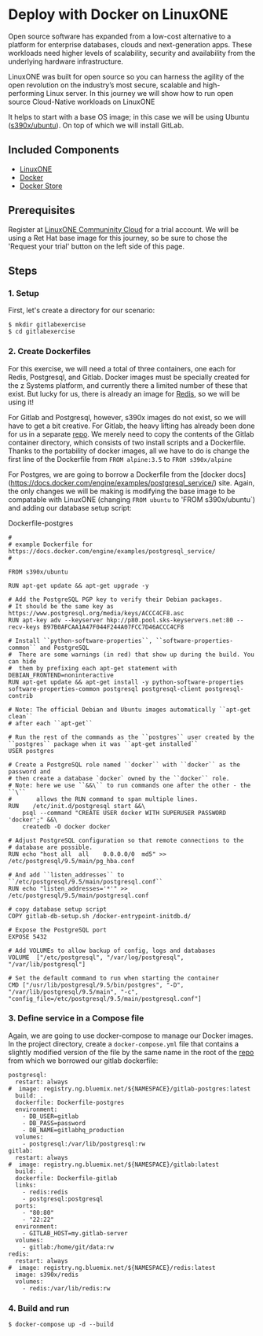 # Deploy with Docker on LinuxONE

Open source software has expanded from a low-cost alternative to a platform for enterprise databases, clouds and next-generation apps. These workloads need higher levels of scalability, security and availability from the underlying hardware infrastructure.

LinuxONE was built for open source so you can harness the agility of the open revolution on the industry’s most secure, scalable and high-performing Linux server. In this journey we will show how to run open source Cloud-Native workloads on LinuxONE

It helps to start with a base OS image; in this case we will be
using Ubuntu ([s390x/ubuntu](https://hub.docker.com/r/s390x/ubuntu/)).  On top
of which we will install GitLab.

## Included Components

- [LinuxONE](https://www-03.ibm.com/systems/linuxone/open-source/index.html)
- [Docker](https://www.docker.com)
- [Docker Store](https://sore.docker.com)

## Prerequisites

Register at [LinuxONE Communinity Cloud](https://developer.ibm.com/linuxone/) for a trial account.
We will be using a Ret Hat base image for this journey, so be sure to chose the
'Request your trial' button on the left side of this page.

## Steps

### 1. Setup

First, let's create a directory for our scenario:

```text
$ mkdir gitlabexercise
$ cd gitlabexercise
```

### 2. Create Dockerfiles

For this exercise, we will need a total of three containers, one each for
Redis, Postgresql, and Gitlab.  Docker images must be specially created for
the z Systems platform, and currently there a limited number of these that
exist.  But lucky for us, there is already an image for
[Redis](https://hub.docker.com/r/s390x/redis/), so we will be using it!

For Gitlab and Postgresql, however, s390x images do not exist, so we will have
to get a bit creative.  For Gitlab, the heavy lifting has already been done
for us in a separate
[repo](https://github.com/IBM/container-service-gitlab-sample).  We merely
need to copy the contents of the Gitlab container directory, which consists of
two install scripts and a Dockerfile.  Thanks to the portability of docker
images, all we have to do is change the first line of the Dockerfile from
`FROM alpine:3.5` to `FROM s390x/alpine`

For Postgres, we are going to borrow a Dockerfile from the [docker docs]
(https://docs.docker.com/engine/examples/postgresql_service/) site.  Again, the
only changes we will be making is modifying the base image to be compatable
with LinuxONE (changing `FROM ubuntu` to 'FROM s390x/ubuntu`) and adding our
database setup script:

Dockerfile-postgres

```text
#
# example Dockerfile for https://docs.docker.com/engine/examples/postgresql_service/
#

FROM s390x/ubuntu

RUN apt-get update && apt-get upgrade -y

# Add the PostgreSQL PGP key to verify their Debian packages.
# It should be the same key as https://www.postgresql.org/media/keys/ACCC4CF8.asc
RUN apt-key adv --keyserver hkp://p80.pool.sks-keyservers.net:80 --recv-keys B97B0AFCAA1A47F044F244A07FCC7D46ACCC4CF8

# Install ``python-software-properties``, ``software-properties-common`` and PostgreSQL
#  There are some warnings (in red) that show up during the build. You can hide
#  them by prefixing each apt-get statement with DEBIAN_FRONTEND=noninteractive
RUN apt-get update && apt-get install -y python-software-properties software-properties-common postgresql postgresql-client postgresql-contrib

# Note: The official Debian and Ubuntu images automatically ``apt-get clean``
# after each ``apt-get``

# Run the rest of the commands as the ``postgres`` user created by the ``postgres`` package when it was ``apt-get installed``
USER postgres

# Create a PostgreSQL role named ``docker`` with ``docker`` as the password and
# then create a database `docker` owned by the ``docker`` role.
# Note: here we use ``&&\`` to run commands one after the other - the ``\``
#       allows the RUN command to span multiple lines.
RUN    /etc/init.d/postgresql start &&\
    psql --command "CREATE USER docker WITH SUPERUSER PASSWORD 'docker';" &&\
    createdb -O docker docker

# Adjust PostgreSQL configuration so that remote connections to the
# database are possible.
RUN echo "host all  all    0.0.0.0/0  md5" >> /etc/postgresql/9.5/main/pg_hba.conf

# And add ``listen_addresses`` to ``/etc/postgresql/9.5/main/postgresql.conf``
RUN echo "listen_addresses='*'" >> /etc/postgresql/9.5/main/postgresql.conf

# copy database setup script
COPY gitlab-db-setup.sh /docker-entrypoint-initdb.d/

# Expose the PostgreSQL port
EXPOSE 5432

# Add VOLUMEs to allow backup of config, logs and databases
VOLUME  ["/etc/postgresql", "/var/log/postgresql", "/var/lib/postgresql"]

# Set the default command to run when starting the container
CMD ["/usr/lib/postgresql/9.5/bin/postgres", "-D", "/var/lib/postgresql/9.5/main", "-c", "config_file=/etc/postgresql/9.5/main/postgresql.conf"]
```

### 3. Define service in a Compose file

Again, we are going to use docker-compose to manage our Docker images.  In the
project directory, create a `docker-compose.yml` file that contains a slightly
modified version of the file by the same name in the root of the
[repo](https://github.com/IBM/container-service-gitlab-sample) from which we
borrowed our gitlab dockerfile:

```text
postgresql:
  restart: always
#  image: registry.ng.bluemix.net/${NAMESPACE}/gitlab-postgres:latest
  build: .
  dockerfile: Dockerfile-postgres
  environment:
    - DB_USER=gitlab
    - DB_PASS=password
    - DB_NAME=gitlabhq_production
  volumes:
    - postgresql:/var/lib/postgresql:rw
gitlab:
  restart: always
#  image: registry.ng.bluemix.net/${NAMESPACE}/gitlab:latest
  build: .
  dockerfile: Dockerfile-gitlab
  links:
    - redis:redis
    - postgresql:postgresql
  ports:
    - "80:80"
    - "22:22"
  environment:
    - GITLAB_HOST=my.gitlab-server
  volumes:
    - gitlab:/home/git/data:rw
redis:
  restart: always
#  image: registry.ng.bluemix.net/${NAMESPACE}/redis:latest
  image: s390x/redis
  volumes:
    - redis:/var/lib/redis:rw
```

### 4. Build and run

```text
$ docker-compose up -d --build
```
